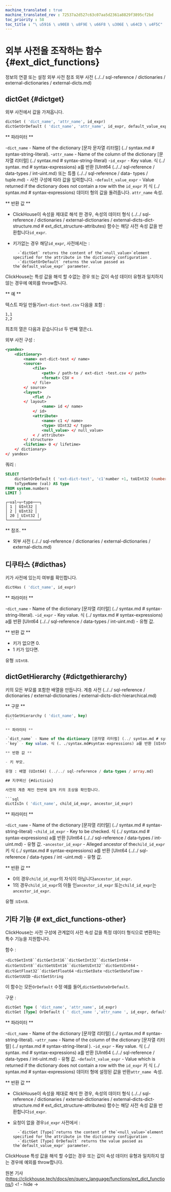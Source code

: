 ```yaml
--- 
machine_translated : true 
machine_translated_rev : 72537a2d527c63c07aa5d2361a8829f3895cf2bd 
toc_priority : 58 
toc_title : "\ u5916 \ u90E8 \ u8F9E \ u66F8 \ u306E \ u64CD \ u4F5C" 
--- 
```


# 외부 사전을 조작하는 함수 {#ext_dict_functions} 

정보의 연결 또는 설정 외부 사전 참조 외부 사전 (../../ sql-reference / dictionaries / external-dictionaries / external-dicts.md) 

## dictGet {#dictget} 

외부 사전에서 값을 가져옵니다. 

```sql 
dictGet ( 'dict_name', 'attr_name', id_expr) 
dictGetOrDefault ( 'dict_name', 'attr_name', id_expr, default_value_expr) 
``` 

** 파라미터 ** 

-`dict_name` - Name of the dictionary [문자 문자열 리터럴] (../ syntax.md # syntax-string-literal).
-`attr_name` - Name of the column of the dictionary [문자열 리터럴] (../ syntax.md # syntax-string-literal) 
-`id_expr` - Key value. 식 (../ syntax. md # syntax-expressions) a를 반환 [UInt64 (../../ sql-reference / data-types / int-uint.md) 또는 튜플 (../../ sql-reference / data- types / tuple.md) - 사전 구성에 따라 값을 입력합니다. 
-`default_value_expr` - Value returned if the dictionary does not contain a row with the `id_expr` 키 식 (../ syntax.md # syntax-expressions) 데이터 형의 값을 돌려줍니다. `attr_name` 속성. 

** 반환 값 ** 

- ClickHouse이 속성을 제대로 해석 한 경우, 속성의 데이터 형식 (../../ sql-reference / dictionaries / external-dictionaries / external-dicts-dict-structure.md # ext_dict_structure-attributes) 함수는 해당 사전 속성 값을 반환합니다`id_expr`. 

- 키가없는 경우 해당`id_expr`, 사전에서는 :

        -`dictGet` returns the content of the`<null_value>`element specified for the attribute in the dictionary configuration . 
        -`dictGetOrDefault` returns the value passed as the`default_value_expr` parameter. 

ClickHouse는 특성 값을 해석 할 수없는 경우 또는 값이 속성 데이터 유형과 일치하지 않는 경우에 예외를 throw합니다. 

** 예 ** 

텍스트 파일 만들기`ext-dict-text.csv` 다음을 포함 : 

```text 
1,1 
2,2 
``` 

최초의 열은 다음과 같습니다`id` 두 번째 열은`c1`. 

외부 사전 구성 : 

```xml 
<yandex> 
    <dictionary> 
        <name> ext-dict-test </ name> 
        <source> 
            <file> 
                <path> / path-to / ext-dict -test.csv </ path> 
                <format> CSV <
            </ file> 
        </ source> 
        <layout>  
            <flat /> 
        </ layout>
                <name> id </ name> 
            </ id> 
            <attribute> 
                <name> c1 </ name> 
                <type> UInt32 </ type> 
                <null_value> </ null_value> 
            < / attribute> 
        </ structure> 
        <lifetime> 0 </ lifetime> 
    </ dictionary> 
</ yandex> 
``` 

쿼리 : 

```sql 
SELECT 
    dictGetOrDefault ( 'ext-dict-test', 'c1'number +1, toUInt32 (number * 10)) AS val,
    toTypeName (val) AS type 
FROM system.numbers 
LIMIT 3 
``` 

```text
┌─val─┬─type───┐ 
│ 1 │ UInt32 │ 
│ 2 │ UInt32 │ 
│ 20 │ UInt32 │
└─────┴────────┘ 
``` 

** 참조. ** 

- 외부 사전 (../../ sql-reference / dictionaries / external-dictionaries / external-dicts.md) 

## 디쿠타스 {#dicthas} 

키가 사전에 있는지 여부를 확인합니다. 

```sql 
dictHas ( 'dict_name', id_expr) 
``` 

** 파라미터 ** 

-`dict_name` - Name of the dictionary [문자열 리터럴] (../ syntax.md # syntax-string-literal). 
-`id_expr` - Key value. 식 (../ syntax.md # syntax-expressions) a를 반환 [UInt64 (../../ sql-reference / data-types / int-uint.md) - 유형 값. 

** 반환 값 ** 

- 키가 없으면 0. 
- 1 키가 있다면. 

유형 :`UInt8`. 

## dictGetHierarchy {#dictgethierarchy}

키의 모든 부모를 포함한 배열을 만듭니다. 계층 사전 (../../ sql-reference / dictionaries / external-dictionaries / external-dicts-dict-hierarchical.md) 

** 구문 ** 

```sql 
dictGetHierarchy ( 'dict_name', key) 
` `` 

** 파라미터 ** 

-`dict_name` - Name of the dictionary [문자열 리터럴] (../ syntax.md # syntax-string-literal) 
-`key` - Key value. 식 (. ./syntax.md#syntax-expressions) a를 반환 [UInt64 (../../ sql-reference / data-types / int-uint.md) - 유형 값. 

** 반환 값 ** 

- 키 부모. 

유형 : 배열 (UInt64) (../../ sql-reference / data-types / array.md) 

## 지쿠찌신 {#dictisin} 

사전의 계층 체인 전반에 걸쳐 키의 조상을 확인합니다. 

```sql 
dictIsIn ( 'dict_name', child_id_expr, ancestor_id_expr) 
``` 

** 파라미터 **

-`dict_name` - Name of the dictionary [문자열 리터럴] (../ syntax.md # syntax-string-literal) 
-`child_id_expr` - Key to be checked. 식 (../ syntax.md # syntax-expressions) a를 반환 [UInt64 (../../ sql-reference / data-types / int-uint.md) - 유형 값. 
-`ancestor_id_expr` - Alleged ancestor of the`child_id_expr` 키 식 (../ syntax.md # syntax-expressions) a를 반환 [UInt64 (../../ sql-reference / data-types / int -uint.md) - 유형 값. 

** 반환 값 ** 

- 0의 경우`child_id_expr`의 자식이 아닙니다`ancestor_id_expr`. 
- 1의 경우`child_id_expr`의 아들 인`ancestor_id_expr` 또는`child_id_expr`는`ancestor_id_expr`. 

유형 :`UInt8`. 

## 기타 기능 {# ext_dict_functions-other} 

ClickHouse는 사전 구성에 관계없이 사전 속성 값을 특정 데이터 형식으로 변환하는 특수 기능을 지원합니다. 

함수 :

-`dictGetInt8``dictGetInt16``dictGetInt32``dictGetInt64` 
-`dictGetUInt8``dictGetUInt16``dictGetUInt32``dictGetUInt64` 
-`dictGetFloat32``dictGetFloat64` 
-`dictGetDate` 
-`dictGetDateTime` 
-` dictGetUUID` 
-`dictGetString` 

이 함수는 모든`OrDefault` 수정 예를 들어,`dictGetDateOrDefault`. 

구문 : 

```sql 
dictGet Type ( 'dict_name', 'attr_name', id_expr) 
dictGet [Type] OrDefault ( ' dict_name ','attr_name ', id_expr, default_value_expr) 
``` 

** 파라미터 ** 
 
-`dict_name` - Name of the dictionary [문자열 리터럴] (../ syntax.md # syntax-string-literal).
-`attr_name` - Name of the column of the dictionary [문자열 리터럴] (../ syntax.md # syntax-string-literal ). 
-`id_expr` - Key value. 식 (../ syntax. md # syntax-expressions) a를 반환 [UInt64 (../../ sql-reference / data-types / int-uint.md) - 유형 값. 
-`default_value_expr` - Value which is returned if the dictionary does not contain a row with the `id_expr` 키 식 (../ syntax.md # syntax-expressions) 데이터 형에 설정된 값을 반환`attr_name `속성. 

** 반환 값 ** 

- ClickHouse이 속성을 제대로 해석 한 경우, 속성의 데이터 형식 (../../ sql-reference / dictionaries / external-dictionaries / external-dicts-dict-structure.md # ext_dict_structure-attributes) 함수는 해당 사전 속성 값을 반환합니다`id_expr`. 

- 요청이 없을 경우`id_expr` 사전에서 :

        -`dictGet [Type]`returns the content of the`<null_value>`element specified for the attribute in the dictionary configuration . 
        -`dictGet [Type] OrDefault` returns the value passed as the`default_value_expr` parameter. 

ClickHouse 특성 값을 해석 할 수없는 경우 또는 값이 속성 데이터 유형과 일치하지 않는 경우에 예외를 throw합니다. 

원본 기사 (https://clickhouse.tech/docs/en/query_language/functions/ext_dict_functions/) <! - hide ->
